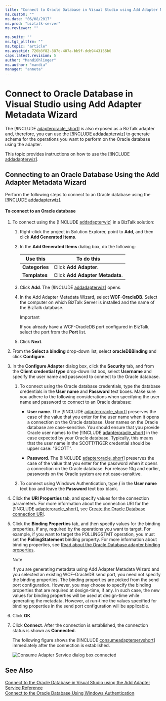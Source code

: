 ```yaml
---
title: "Connect to Oracle Database in Visual Studio using Add Adapter Metadata Wizard | Microsoft Docs"
ms.custom: ""
ms.date: "06/08/2017"
ms.prod: "biztalk-server"
ms.reviewer: ""

ms.suite: ""
ms.tgt_pltfrm: ""
ms.topic: "article"
ms.assetid: 726b3f82-887c-407a-bb9f-dcb9443155b0
caps.latest.revision: 5
author: "MandiOhlinger"
ms.author: "mandia"
manager: "anneta"
---
```

# Connect to Oracle Database in Visual Studio using Add Adapter Metadata Wizard
The [!INCLUDE [adapteroracle_short](../../includes/adapteroracle-short-md.md)] is also exposed as a BizTalk adapter and, therefore, you can use the [!INCLUDE [addadapterwiz](../../includes/addadapterwiz-md.md)] to generate schema for the operations you want to perform on the Oracle database using the adapter.  

 This topic provides instructions on how to use the [!INCLUDE [addadapterwiz](../../includes/addadapterwiz-md.md)].  

## Connecting to an Oracle Database Using the Add Adapter Metadata Wizard  
 Perform the following steps to connect to an Oracle database using the [!INCLUDE [addadapterwiz](../../includes/addadapterwiz-md.md)].  

#### To connect to an Oracle database  

1. To connect using the [!INCLUDE [addadapterwiz](../../includes/addadapterwiz-md.md)] in a BizTalk solution:  

   1. Right-click the project in Solution Explorer, point to **Add**, and then click **Add Generated Items**.  

   2. In the **Add Generated Items** dialog box, do the following:  


      |          Use this           |                  To do this                  |
      |-----------------------------|----------------------------------------------|
      | <strong>Categories</strong> |     Click <strong>Add Adapter</strong>.      |
      | <strong>Templates</strong>  | Click <strong>Add Adapter Metadata</strong>. |


   3. Click <strong>Add</strong>. The [!INCLUDE [addadapterwiz](../../includes/addadapterwiz-md.md)] opens.  

   4. In the Add Adapter Metadata Wizard, select **WCF-OracleDB**. Select the computer on which BizTalk Server is installed and the name of the BizTalk database.  

      > [!IMPORTANT]
      >  If you already have a WCF-OracleDB port configured in BizTalk, select the port from the **Port** list.  

   5. Click **Next**.  

2. From the **Select a binding** drop-down list, select **oracleDBBinding** and click **Configure**.  

3. In the **Configure Adapter** dialog box, click the **Security** tab, and from the **Client credential type** drop-down list box, select **Username** and specify the user name and password to connect to the Oracle database.  

   1. To connect using the Oracle database credentials, type the database credentials in the **User name** and **Password** text boxes. Make sure you adhere to the following considerations when specifying the user name and password to connect to an Oracle database:  

      - <strong>User name</strong>. The [!INCLUDE [adapteroracle_short](../../includes/adapteroracle-short-md.md)] preserves the case of the value that you enter for the user name when it opens a connection on the Oracle database. User names on the Oracle database are case-sensitive. You should ensure that you provide Oracle user names to the [!INCLUDE [adapteroracle_short](../../includes/adapteroracle-short-md.md)] in the case expected by your Oracle database. Typically, this means that the user name in the SCOTT/TIGER credential should be upper case: "SCOTT".  

      - <strong>Password</strong>. The [!INCLUDE [adapteroracle_short](../../includes/adapteroracle-short-md.md)] preserves the case of the value that you enter for the password when it opens a connection on the Oracle database. For release 10g and earlier, passwords on the Oracle system are not case-sensitive.  

   2. To connect using Windows Authentication, type **/** in the **User name** text box and leave the **Password** text box blank.  

4. Click the <strong>URI Properties</strong> tab, and specify values for the connection parameters. For more information about the connection URI for the [!INCLUDE [adapteroracle_short](../../includes/adapteroracle-short-md.md)], see [Create the Oracle Database connection URI](../../adapters-and-accelerators/adapter-oracle-database/create-the-oracle-database-connection-uri.md).  

5. Click the **Binding Properties** tab, and then specify values for the binding properties, if any, required by the operations you want to target. For example, if you want to target the POLLINGSTMT operation, you must set the **PollingStatement** binding property. For more information about binding properties, see [Read about the Oracle Database adapter binding properties](../../adapters-and-accelerators/adapter-oracle-database/read-about-the-oracle-database-adapter-binding-properties.md).

   > [!NOTE]
   >  If you are generating metadata using Add Adapter Metadata Wizard and you selected an existing WCF-OracleDB send port, you need not specify the binding properties. The binding properties are picked from the send port configuration. However, you may choose to specify the binding properties that are required at design-time, if any. In such case, the new values for binding properties will be used at design-time while generating the metadata. However, at run-time the values specified for binding properties in the send port configuration will be applicable.  

6. Click **OK**.  

7. Click **Connect**. After the connection is established, the connection status is shown as **Connected**.  

    The following figure shows the [!INCLUDE [consumeadapterservshort](../../includes/consumeadapterservshort-md.md)] immediately after the connection is established.  

    ![Consume Adapter Service dialog box connected](../../adapters-and-accelerators/adapter-oracle-database/media/b5bdb08c-4326-408b-8c2a-aedae64925c8.gif "b5bdb08c-4326-408b-8c2a-aedae64925c8")  

## See Also  
 [Connect to the Oracle Database in Visual Studio using the Add Adapter Service Reference](../../adapters-and-accelerators/adapter-oracle-database/connect-to-the-oracle-db-in-visual-studio-using-the-add-adapter-service.md)   
 [Connect to the Oracle Database Using Windows Authentication](../../adapters-and-accelerators/adapter-oracle-database/connect-to-the-oracle-database-using-windows-authentication.md)